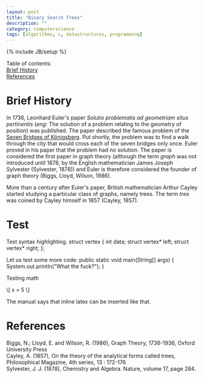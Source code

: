 ```yaml
---
layout: post
title: "Binary Search Trees"
description: ""
category: computerscience
tags: [algorithms, c, datastructures, programming]
---
```

{% include JB/setup %}

Table of contents:  
[Brief History](#history)  
[References](#references)

# <a id="history"></a>Brief History
In 1736, Leonhard Euler's paper
*Solutio problematis ad geometriam situs pertinentis*
(*eng:* The solution of a problem relating to the geometry of position) was
published.
The paper described the famous problem of the
[Seven Bridges of Königsberg](http://en.wikipedia.org/wiki/Seven_Bridges_of_K%C3%B6nigsberg).
Put shortly, the problem was to find a walk through the city that would cross
each of the seven bridges only once. Euler proved in his paper that the problem
had no solution. The paper is considered the first paper in graph theory
(although the term *graph* was not introduced until 1878, by the English
mathematician James Joseph Sylvester (Sylvester, 1878))
and Euler is therefore considered the founder of graph theory
(Biggs, Lloyd, Wilson, 1986).

More than a century after Euler's paper, British mathematician Arthur Cayley
started studying a particular class of graphs, namely trees. The term *tree*
was coined by Cayley himself in 1857 (Cayley, 1857).

# Test
Test syntax highlighting.
    struct vertex {
        int data;
        struct vertex* left;
        struct vertex* right;
    };


Let us test some more code:
    public static void main(String[] args) {
        System.out.println("What the fuck?");
    }

Testing math
<div> \[
x = 5
\] </div>

The manual says that inline latex can be inserted like that.

# <a id="references"></a>References
Biggs, N.; Lloyd, E. and Wilson, R. (1986), Graph Theory, 1736-1936, Oxford University Press  
Cayley, A. (1857), On the theory of the analytical forms called trees, Philosophical Magazine, 4th series, 13 : 172-176  
Sylvester, J. J. (1878), Chemistry and Algebra. Nature, volume 17, page 284.  
